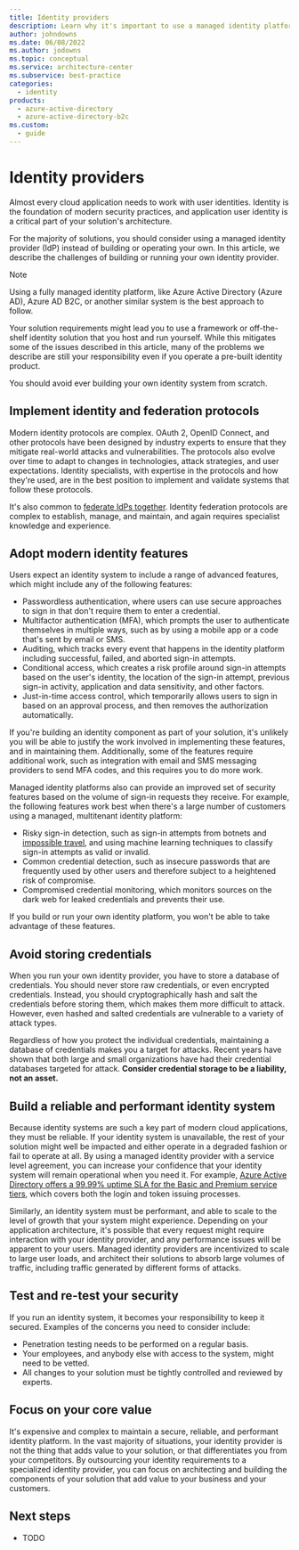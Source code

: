 ```yaml
---
title: Identity providers
description: Learn why it's important to use a managed identity platform instead of building or running your own.
author: johndowns
ms.date: 06/08/2022
ms.author: jodowns
ms.topic: conceptual
ms.service: architecture-center
ms.subservice: best-practice
categories:
  - identity
products:
  - azure-active-directory
  - azure-active-directory-b2c
ms.custom:
  - guide
---
```


# Identity providers

Almost every cloud application needs to work with user identities. Identity is the foundation of modern security practices, and application user identity is a critical part of your solution's architecture.

For the majority of solutions, you should consider using a managed identity provider (IdP) instead of building or operating your own. In this article, we describe the challenges of building or running your own identity provider.

> [!NOTE]
> Using a fully managed identity platform, like Azure Active Directory (Azure AD), Azure AD B2C, or another similar system is the best approach to follow.
> 
> Your solution requirements might lead you to use a framework or off-the-shelf identity solution that you host and run yourself. While this mitigates some of the issues described in this article, many of the problems we describe are still your responsibility even if you operate a pre-built identity product.
> 
> You should avoid ever building your own identity system from scratch.

## Implement identity and federation protocols

Modern identity protocols are complex. OAuth 2, OpenID Connect, and other protocols have been designed by industry experts to ensure that they mitigate real-world attacks and vulnerabilities. The protocols also evolve over time to adapt to changes in technologies, attack strategies, and user expectations. Identity specialists, with expertise in the protocols and how they're used, are in the best position to implement and validate systems that follow these protocols.

It's also common to [federate IdPs together](../patterns/federated-identity.yml). Identity federation protocols are complex to establish, manage, and maintain, and again requires specialist knowledge and experience.

## Adopt modern identity features

Users expect an identity system to include a range of advanced features, which might include any of the following features:

- Passwordless authentication, where users can use secure approaches to sign in that don't require them to enter a credential.
- Multifactor authentication (MFA), which prompts the user to authenticate themselves in multiple ways, such as by using a mobile app or a code that's sent by email or SMS.
- Auditing, which tracks every event that happens in the identity platform including successful, failed, and aborted sign-in attempts.
- Conditional access, which creates a risk profile around sign-in attempts based on the user's identity, the location of the sign-in attempt, previous sign-in activity, application and data sensitivity, and other factors.
- Just-in-time access control, which temporarily allows users to sign in based on an approval process, and then removes the authorization automatically.

If you're building an identity component as part of your solution, it's unlikely you will be able to justify the work involved in implementing these features, and in maintaining them. Additionally, some of the features require additional work, such as integration with email and SMS messaging providers to send MFA codes, and this requires you to do more work.

Managed identity platforms also can provide an improved set of security features based on the volume of sign-in requests they receive. For example, the following features work best when there's a large number of customers using a managed, multitenant identity platform:

- Risky sign-in detection, such as sign-in attempts from botnets and [impossible travel](/defender-cloud-apps/anomaly-detection-policy#impossible-travel), and using machine learning techniques to classify sign-in attempts as valid or invalid.
- Common credential detection, such as insecure passwords that are frequently used by other users and therefore subject to a heightened risk of compromise.
- Compromised credential monitoring, which monitors sources on the dark web for leaked credentials and prevents their use.

If you build or run your own identity platform, you won't be able to take advantage of these features.

## Avoid storing credentials

When you run your own identity provider, you have to store a database of credentials. You should never store raw credentials, or even encrypted credentials. Instead, you should cryptographically hash and salt the credentials before storing them, which makes them more difficult to attack. However, even hashed and salted credentials are vulnerable to a variety of attack types.

Regardless of how you protect the individual credentials, maintaining a database of credentials makes you a target for attacks. Recent years have shown that both large and small organizations have had their credential databases targeted for attack. **Consider credential storage to be a liability, not an asset.**

## Build a reliable and performant identity system

Because identity systems are such a key part of modern cloud applications, they must be reliable. If your identity system is unavailable, the rest of your solution might well be impacted and either operate in a degraded fashion or fail to operate at all. By using a managed identity provider with a service level agreement, you can increase your confidence that your identity system will remain operational when you need it. For example, [Azure Active Directory offers a 99.99% uptime SLA for the Basic and Premium service tiers](https://azure.microsoft.com/support/legal/sla/active-directory/), which covers both the login and token issuing processes.

Similarly, an identity system must be performant, and able to scale to the level of growth that your system might experience. Depending on your application architecture, it's possible that every request might require interaction with your identity provider, and any performance issues will be apparent to your users. Managed identity providers are incentivized to scale to large user loads, and architect their solutions to absorb large volumes of traffic, including traffic generated by different forms of attacks.

## Test and re-test your security

If you run an identity system, it becomes your responsibility to keep it secured. Examples of the concerns you need to consider include:

* Penetration testing needs to be performed on a regular basis.
* Your employees, and anybody else with access to the system, might need to be vetted.
* All changes to your solution must be tightly controlled and reviewed by experts.

## Focus on your core value

It's expensive and complex to maintain a secure, reliable, and performant identity platform. In the vast majority of situations, your identity provider is not the thing that adds value to your solution, or that differentiates you from your competitors. By outsourcing your identity requirements to a specialized identity provider, you can focus on architecting and building the components of your solution that add value to your business and your customers.

## Next steps

- TODO

